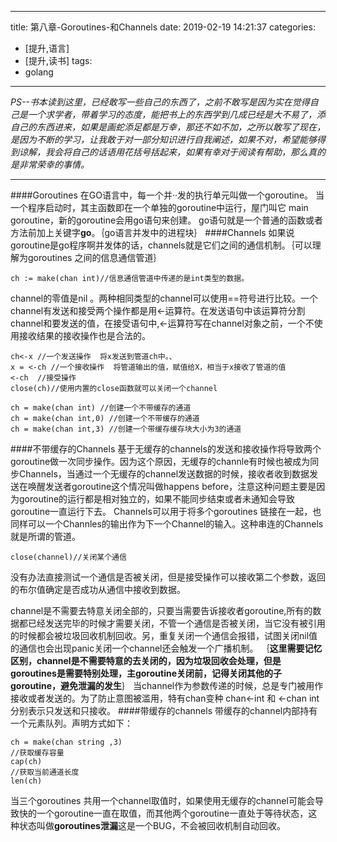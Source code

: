 
---
title: 第八章-Goroutines-和Channels
date: 2019-02-19 14:21:37
categories:
- [提升,语言]
- [提升,读书]
tags: 
- golang
---

*PS--书本读到这里，已经敢写一些自己的东西了，之前不敢写是因为实在觉得自己是一个求学者，带着学习的态度，能把书上的东西学到几成已经是大不易了，添自己的东西进来，如果是画蛇添足都是万幸，那还不如不加，之所以敢写了现在，是因为不断的学习，让我敢于对一部分知识进行自我阐述，如果不对，希望能够得到谅解，我会将自己的话语用花括号括起来，如果有幸对于阅读有帮助，那么真的是非常荣幸的事情。*
* * *
####Goroutines 
在GO语言中，每一个并··发的执行单元叫做一个goroutine。
当一个程序启动时，其主函数即在一个单独的goroutine中运行，屋门叫它 main goroutine，新的goroutine会用go语句来创建。 go语句就是一个普通的函数或者方法前加上关键字**go**。｛go语言并发中的进程块｝
####Channels
如果说goroutine是go程序啊并发体的话，channels就是它们之间的通信机制。｛可以理解为goroutines 之间的信息通信管道｝
~~~
ch := make(chan int)//信息通信管道中传递的是int类型的数据。
~~~
channel的零值是nil 。两种相同类型的channel可以使用==符号进行比较。一个channel有发送和接受两个操作都是用<-运算符。在发送语句中该运算符分割channel和要发送的值，在接受语句中,<-运算符写在channel对象之前，一个不使用接收结果的接收操作也是合法的。
~~~
ch<-x //一个发送操作  将x发送到管道ch中。、
x = <-ch //一个接收操作  将管道输出的值，赋值给X，相当于x接收了管道的值
<-ch  //接受操作
close(ch)//使用内置的close函数就可以关闭一个channel

ch = make(chan int) //创建一个不带缓存的通道
ch = make(chan int,0) //创建一个不带缓存的通道
ch = make(chan int,3) //创建一个带缓存缓存块大小为3的通道
~~~
####不带缓存的Channels
基于无缓存的channels的发送和接收操作将导致两个goroutine做一次同步操作。因为这个原因，无缓存的channle有时候也被成为同步Channels，当通过一个无缓存的channel发送数据的时候，接收者收到数据发送在唤醒发送者goroutine这个情况叫做happens before，注意这种问题主要是因为goroutine的运行都是相对独立的，如果不能同步结束或者未通知会导致goroutine一直运行下去。
Channels可以用于将多个goroutines 链接在一起，也同样可以一个Channles的输出作为下一个Channel的输入。这种串连的Channels就是所谓的管道。
~~~
close(channel)//关闭某个通信
~~~
没有办法直接测试一个通信是否被关闭，但是接受操作可以接收第二个参数，返回的布尔值确定是否成功从通信中接收到数据。

channel是不需要去特意关闭全部的，只要当需要告诉接收者goroutine,所有的数据都已经发送完毕的时候才需要关闭，不管一个通信是否被关闭，当它没有被引用的时候都会被垃圾回收机制回收。另，重复关闭一个通信会报错，试图关闭nil值的通信也会出现panic关闭一个channel还会触发一个广播机制。
｛**这里需要记忆区别，channel是不需要特意的去关闭的，因为垃圾回收会处理，但是goroutines是需要特别处理，主goroutine关闭前，记得关闭其他的子goroutine，避免泄漏的发生**｝
当channel作为参数传递的时候，总是专门被用作接收或者发送的。为了防止意图被滥用，特有chan变种 chan<-int  和 <-chan int分别表示只发送和只接收。
####带缓存的channels
带缓存的channel内部持有一个元素队列。声明方式如下：
~~~
ch = make(chan string ,3)
//获取缓存容量
cap(ch)
//获取当前通道长度
len(ch)
~~~
当三个goroutines 共用一个channel取值时，如果使用无缓存的channel可能会导致快的一个goroutine一直在取值，而其他两个goroutine一直处于等待状态，这种状态叫做**goroutines泄漏**这是一个BUG，不会被回收机制自动回收。



